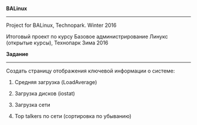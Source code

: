 **BALinux**

- - - -

Project for BALinux, Technopark. 
Winter 2016

Итоговый проект по курсу Базовое администрирование Линукс (открытые курсы), Технопарк
Зима 2016



**Задание**

- - - -

Создать страницу отображения ключевой информации о системе:

1) Средняя загрузка (LoadAverage)

2) Загрузка дисков (iostat)

3) Загрузка сети

4) Top talkers по сети (сортировка по убыванию)
